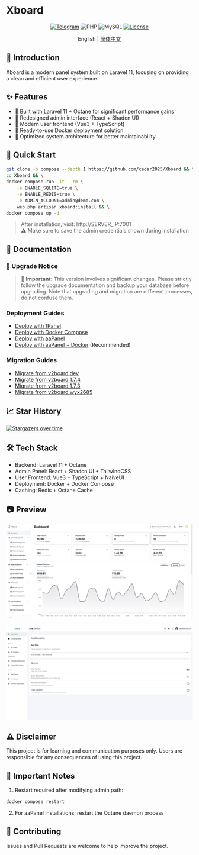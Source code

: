 # Xboard

<div align="center">

[![Telegram](https://img.shields.io/badge/Telegram-Channel-blue)](https://t.me/XboardOfficial)
![PHP](https://img.shields.io/badge/PHP-8.2+-green.svg)
![MySQL](https://img.shields.io/badge/MySQL-5.7+-blue.svg)
[![License](https://img.shields.io/badge/License-MIT-yellow.svg)](LICENSE)

English | [简体中文](README_CN.md)

</div>

## 📖 Introduction

Xboard is a modern panel system built on Laravel 11, focusing on providing a clean and efficient user experience.

## ✨ Features

- 🚀 Built with Laravel 11 + Octane for significant performance gains
- 🎨 Redesigned admin interface (React + Shadcn UI)
- 📱 Modern user frontend (Vue3 + TypeScript)
- 🐳 Ready-to-use Docker deployment solution
- 🎯 Optimized system architecture for better maintainability

## 🚀 Quick Start

```bash
git clone -b compose --depth 1 https://github.com/cedar2025/Xboard && \
cd Xboard && \
docker compose run -it --rm \
    -e ENABLE_SQLITE=true \
    -e ENABLE_REDIS=true \
    -e ADMIN_ACCOUNT=admin@demo.com \
    web php artisan xboard:install && \
docker compose up -d
```

> After installation, visit: http://SERVER_IP:7001  
> ⚠️ Make sure to save the admin credentials shown during installation

## 📖 Documentation

### 🔄 Upgrade Notice
> 🚨 **Important:** This version involves significant changes. Please strictly follow the upgrade documentation and backup your database before upgrading. Note that upgrading and migration are different processes, do not confuse them.

### Deployment Guides
- [Deploy with 1Panel](./docs/zh-CN/installation/1panel.md)
- [Deploy with Docker Compose](./docs/zh-CN/installation/docker-compose.md)
- [Deploy with aaPanel](./docs/zh-CN/installation/aapanel.md)
- [Deploy with aaPanel + Docker](./docs/zh-CN/installation/aapanel-docker.md) (Recommended)

### Migration Guides
- [Migrate from v2board dev](./docs/zh-CN/migration/v2board-dev.md)
- [Migrate from v2board 1.7.4](./docs/zh-CN/migration/v2board-1.7.4.md)
- [Migrate from v2board 1.7.3](./docs/zh-CN/migration/v2board-1.7.3.md)
- [Migrate from v2board wyx2685](./docs/zh-CN/migration/v2board-wyx2685.md)

## 📈 Star History

[![Stargazers over time](https://starchart.cc/cedar2025/Xboard.svg)](https://starchart.cc/cedar2025/Xboard)

## 🛠️ Tech Stack

- Backend: Laravel 11 + Octane
- Admin Panel: React + Shadcn UI + TailwindCSS
- User Frontend: Vue3 + TypeScript + NaiveUI
- Deployment: Docker + Docker Compose
- Caching: Redis + Octane Cache

## 📷 Preview
![Admin Preview](./docs/images/admin.png)

![User Preview](./docs/images/user.png)

## ⚠️ Disclaimer

This project is for learning and communication purposes only. Users are responsible for any consequences of using this project.

## 🔔 Important Notes

1. Restart required after modifying admin path:
```bash
docker compose restart
```

2. For aaPanel installations, restart the Octane daemon process

## 🤝 Contributing

Issues and Pull Requests are welcome to help improve the project.